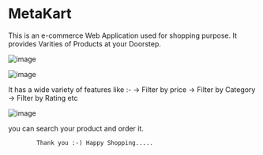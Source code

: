 # MetaKart

This is an e-commerce Web Application used for shopping purpose. It provides Varities of Products at your Doorstep.

![image](https://user-images.githubusercontent.com/73280299/154906215-971fbd9f-5709-43a8-b6ca-917277eaee1a.png)


![image](https://user-images.githubusercontent.com/73280299/154906118-14ff1359-c35e-45c0-a009-fa93a763a91c.png)


It has a wide variety of features like :- 
    -> Filter by price
    -> Filter by Category
    -> Filter by Rating
    etc
    
![image](https://user-images.githubusercontent.com/73280299/154906445-0beee504-60fa-4882-a8f3-b5eb6dae2e81.png)

you can search your product and order it. 


            Thank you :-) Happy Shopping.....
